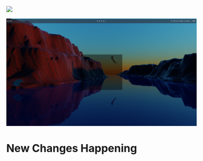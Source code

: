 <img src="dotfiles-logo.png"></img>

<img title="" src="senal-config-garuda-linux.png" alt="" width="775">

<h1> New Changes Happening</h1>
